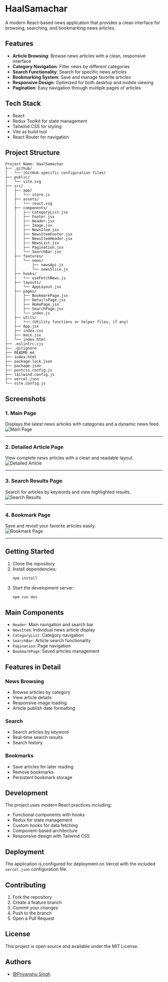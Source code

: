 # HaalSamachar

A modern React-based news application that provides a clean interface for browsing, searching, and bookmarking news articles.

## Features

- **Article Browsing**: Browse news articles with a clean, responsive interface
- **Category Navigation**: Filter news by different categories
- **Search Functionality**: Search for specific news articles
- **Bookmarking System**: Save and manage favorite articles
- **Responsive Design**: Optimized for both desktop and mobile viewing
- **Pagination**: Easy navigation through multiple pages of articles



## Tech Stack

- React
- Redux Toolkit for state management
- Tailwind CSS for styling
- Vite as build tool
- React Router for navigation

## Project Structure

```
Project Name: HaalSamachar
├── .github/
│   └── (GitHub-specific configuration files)
├── public/
│   └── vite.svg
├── src/
│   ├── app/
│   │   └── store.js
│   ├── assets/
│   │   └── react.svg
│   ├── components/
│   │   ├── CategoryList.jsx
│   │   ├── Footer.jsx
│   │   ├── Header.jsx
│   │   ├── Image.jsx
│   │   ├── NewsItem.jsx
│   │   ├── NewsItemFooter.jsx
│   │   ├── NewsItemHeader.jsx
│   │   ├── NewsList.jsx
│   │   ├── Pagination.jsx
│   │   └── SearchBar.jsx
│   ├── features/
│   │   └── news/
│   │       ├── newsApi.js
│   │       └── newsSlice.js
│   ├── hooks/
│   │   └── useFetchNews.js
│   ├── layouts/
│   │   └── AppLayout.jsx
│   ├── pages/
│   │   ├── BookmarkPage.jsx
│   │   ├── DetailsPage.jsx
│   │   ├── HomePage.jsx
│   │   ├── SearchPage.jsx
│   │   └── index.js
│   ├── utils/
│   │   └── (Utility functions or helper files, if any)
│   ├── App.jsx
│   ├── index.css
│   ├── main.jsx
│   └── index.html
├── .eslintrc.cjs
├── .gitignore
├── README.md
├── index.html
├── package-lock.json
├── package.json
├── postcss.config.js
├── tailwind.config.js
├── vercel.json
└── vite.config.js

```

## **Screenshots**

### **1. Main Page**  
Displays the latest news articles with categories and a dynamic news feed.  
![Main Page](https://i.postimg.cc/Qt5GGfrf/Screenshot-2024-12-19-182025.png)



---

### **2. Detailed Article Page**  
View complete news articles with a clean and readable layout.  
![Detailed Article](https://i.postimg.cc/0Q1XmxLC/Screenshot-2024-12-19-182255.png)




---

### **3. Search Results Page**  
Search for articles by keywords and view highlighted results.  
![Search Results](https://i.postimg.cc/gjXwWF2f/Screenshot-2024-12-19-182422.png)
 


---

### **4. Bookmark Page**  
Save and revisit your favorite articles easily.  
![Bookmark Page](https://i.postimg.cc/kX7rzNYy/Screenshot-2024-12-19-182159.png)

 


---

## Getting Started

1. Clone the repository
2. Install dependencies:
   ```bash
   npm install
   ```
3. Start the development server:
   ```bash
   npm run dev
   ```


## Main Components

- `Header`: Main navigation and search bar
- `NewsItem`: Individual news article display
- `CategoryList`: Category navigation
- `SearchBar`: Article search functionality
- `Pagination`: Page navigation
- `BookmarkPage`: Saved articles management

## Features in Detail

### News Browsing
- Browse articles by category
- View article details
- Responsive image loading
- Article publish date formatting

### Search
- Search articles by keyword
- Real-time search results
- Search history

### Bookmarks
- Save articles for later reading
- Remove bookmarks
- Persistent bookmark storage

## Development

The project uses modern React practices including:
- Functional components with hooks
- Redux for state management
- Custom hooks for data fetching
- Component-based architecture
- Responsive design with Tailwind CSS


## Deployment

The application is configured for deployment on Vercel with the included `vercel.json` configuration file.



## Contributing

1. Fork the repository
2. Create a feature branch
3. Commit your changes
4. Push to the branch
5. Open a Pull Request

## License

This project is open source and available under the MIT License.

## Authors

- [@Priyanshu Singh](https://www.github.com/dev-priyanshu15)
